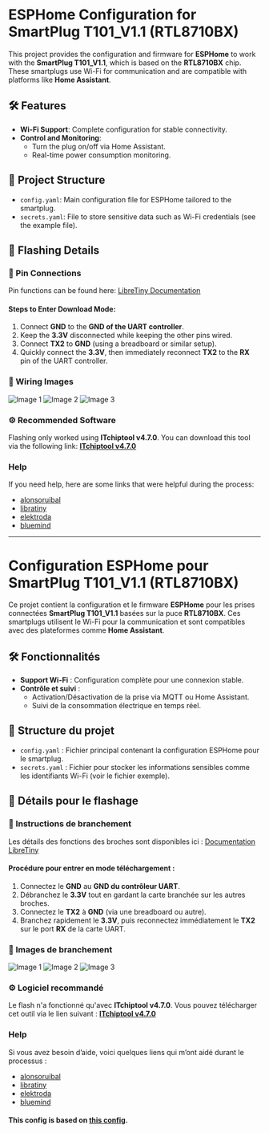 # ESPHome Configuration for SmartPlug T101_V1.1 (RTL8710BX)

This project provides the configuration and firmware for **ESPHome** to work with the **SmartPlug T101_V1.1**, which is based on the **RTL8710BX** chip. These smartplugs use Wi-Fi for communication and are compatible with platforms like **Home Assistant**.

## 🛠 Features

- **Wi-Fi Support**: Complete configuration for stable connectivity.
- **Control and Monitoring**:
  - Turn the plug on/off via Home Assistant.
  - Real-time power consumption monitoring.

## 📂 Project Structure

- `config.yaml`: Main configuration file for ESPHome tailored to the smartplug.
- `secrets.yaml`: File to store sensitive data such as Wi-Fi credentials (see the example file).

## 🔧 Flashing Details

### 🔑 Pin Connections
Pin functions can be found here:
[LibreTiny Documentation](https://docs.libretiny.eu/boards/generic-rtl8710bx-4mb-980k/#pin-functions)

#### Steps to Enter Download Mode:
1. Connect **GND** to the **GND of the UART controller**.
2. Keep the **3.3V** disconnected while keeping the other pins wired.
3. Connect **TX2** to **GND** (using a breadboard or similar setup).
4. Quickly connect the **3.3V**, then immediately reconnect **TX2** to the **RX** pin of the UART controller.

### 📸 Wiring Images

![Image 1](https://github.com/Romain-GUILLEMOT/SmartPlug-T101_V1.1-RTL8710BX-ESPHOME/blob/main/images/1.png?raw=true "Image 1")
![Image 2](https://github.com/Romain-GUILLEMOT/SmartPlug-T101_V1.1-RTL8710BX-ESPHOME/blob/main/images/2.png?raw=true "Image 2")
![Image 3](https://github.com/Romain-GUILLEMOT/SmartPlug-T101_V1.1-RTL8710BX-ESPHOME/blob/main/images/3.png?raw=true "Image 3")

### ⚙️ Recommended Software
Flashing only worked using **ITchiptool v4.7.0**. You can download this tool via the following link:
**[ITchiptool v4.7.0](https://github.com/libretiny-eu/ltchiptool/releases/tag/v4.7.0)**


### Help
If you need help, here are some links that were helpful during the process:

- [alonsoruibal](https://www.alonsoruibal.com/esphome-in-a-rtl8710bx-smart-plug/)
- [libratiny](https://docs.libretiny.eu/docs/platform/realtek-ambz/)
- [elektroda](https://www.elektroda.com/rtvforum/topic4032920.html)
- [bluemind](https://www.bluemind.org/converting-a-tuya-power-plug-to-esphome-device/)

---


# Configuration ESPHome pour SmartPlug T101_V1.1 (RTL8710BX)

Ce projet contient la configuration et le firmware **ESPHome** pour les prises connectées **SmartPlug T101_V1.1** basées sur la puce **RTL8710BX**. Ces smartplugs utilisent le Wi-Fi pour la communication et sont compatibles avec des plateformes comme **Home Assistant**.

## 🛠 Fonctionnalités

- **Support Wi-Fi** : Configuration complète pour une connexion stable.
- **Contrôle et suivi** :
  - Activation/Désactivation de la prise via MQTT ou Home Assistant.
  - Suivi de la consommation électrique en temps réel.

## 📂 Structure du projet

- `config.yaml` : Fichier principal contenant la configuration ESPHome pour le smartplug.
- `secrets.yaml` : Fichier pour stocker les informations sensibles comme les identifiants Wi-Fi (voir le fichier exemple).

## 🔧 Détails pour le flashage

### 🔑 Instructions de branchement
Les détails des fonctions des broches sont disponibles ici :
[Documentation LibreTiny](https://docs.libretiny.eu/boards/generic-rtl8710bx-4mb-980k/#pin-functions)

#### Procédure pour entrer en mode téléchargement :
1. Connectez le **GND** au **GND du contrôleur UART**.
2. Débranchez le **3.3V** tout en gardant la carte branchée sur les autres broches.
3. Connectez le **TX2** à **GND** (via une breadboard ou autre).
4. Branchez rapidement le **3.3V**, puis reconnectez immédiatement le **TX2** sur le port **RX** de la carte UART.

### 📸 Images de branchement

![Image 1](https://github.com/Romain-GUILLEMOT/SmartPlug-T101_V1.1-RTL8710BX-ESPHOME/blob/main/images/1.png?raw=true "Image 1")
![Image 2](https://github.com/Romain-GUILLEMOT/SmartPlug-T101_V1.1-RTL8710BX-ESPHOME/blob/main/images/2.png?raw=true "Image 2")
![Image 3](https://github.com/Romain-GUILLEMOT/SmartPlug-T101_V1.1-RTL8710BX-ESPHOME/blob/main/images/3.png?raw=true "Image 3")


### ⚙️ Logiciel recommandé
Le flash n'a fonctionné qu'avec **ITchiptool v4.7.0**. Vous pouvez télécharger cet outil via le lien suivant :
**[ITchiptool v4.7.0](https://github.com/libretiny-eu/ltchiptool/releases/tag/v4.7.0)**
 
### Help
Si vous avez besoin d’aide, voici quelques liens qui m’ont aidé durant le processus :

- [alonsoruibal](https://www.alonsoruibal.com/esphome-in-a-rtl8710bx-smart-plug/)
- [libratiny](https://docs.libretiny.eu/docs/platform/realtek-ambz/)
- [elektroda](https://www.elektroda.com/rtvforum/topic4032920.html)
- [bluemind](https://www.bluemind.org/converting-a-tuya-power-plug-to-esphome-device/)


#### This config is based on [this config](https://devices.esphome.io/devices/Digitaling-20A-Power-Monitor-RTL8710BX-t102-v1.1).